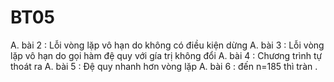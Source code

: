# BT05
A. bài 2 : Lỗi vòng lặp vô hạn do không có điều kiện dừng 
A. bài 3 : Lỗi vòng lặp vô hạn do gọi hàm đệ quy với gía trị không đổi
A. bài 4 : Chương trình tự thoát ra 
A. bài 5 : Đệ quy nhanh hơn vòng lặp
A. bài 6 : đến n=185 thì tràn .

